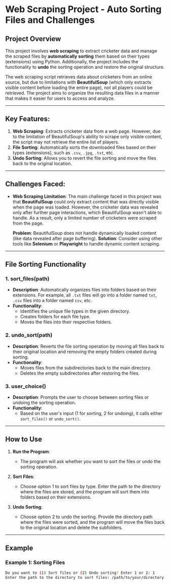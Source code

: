 # Web Scraping Project - Auto Sorting Files and Challenges

## Project Overview
This project involves **web scraping** to extract cricketer data and manage the scraped files by **automatically sorting** them based on their types (extensions) using Python. Additionally, the project includes the functionality to **undo** the sorting operation and restore the original structure. 

The web scraping script retrieves data about cricketers from an online source, but due to limitations with **BeautifulSoup** (which only extracts visible content before loading the entire page), not all players could be retrieved. The project aims to organize the resulting data files in a manner that makes it easier for users to access and analyze.

---

## Key Features:
1. **Web Scraping**: Extracts cricketer data from a web page. However, due to the limitation of BeautifulSoup's ability to scrape only visible content, the script may not retrieve the entire list of players.
2. **File Sorting**: Automatically sorts the downloaded files based on their types (extensions), such as `.csv`, `.jpg`, `.txt`, etc.
3. **Undo Sorting**: Allows you to revert the file sorting and move the files back to the original location.

---

## Challenges Faced:
- **Web Scraping Limitation**:
  The main challenge faced in this project was that **BeautifulSoup** could only extract content that was directly visible when the page was loaded. However, the cricketer data was revealed only after further page interactions, which BeautifulSoup wasn't able to handle. As a result, only a limited number of cricketers were scraped from the page.

  **Problem**: BeautifulSoup does not handle dynamically loaded content (like data revealed after page buffering).
  **Solution**: Consider using other tools like **Selenium** or **Playwright** to handle dynamic content scraping.

---

## File Sorting Functionality

### 1. **sort_files(path)**
   - **Description**: Automatically organizes files into folders based on their extensions. For example, all `.txt` files will go into a folder named `txt`, `.csv` files into a folder named `csv`, etc.
   - **Functionality**:
     - Identifies the unique file types in the given directory.
     - Creates folders for each file type.
     - Moves the files into their respective folders.

### 2. **undo_sort(path)**
   - **Description**: Reverts the file sorting operation by moving all files back to their original location and removing the empty folders created during sorting.
   - **Functionality**:
     - Moves files from the subdirectories back to the main directory.
     - Deletes the empty subdirectories after restoring the files.

### 3. **user_choice()**
   - **Description**: Prompts the user to choose between sorting files or undoing the sorting operation.
   - **Functionality**:
     - Based on the user's input (1 for sorting, 2 for undoing), it calls either `sort_files()` or `undo_sort()`.

---

## How to Use

1. **Run the Program**:
   - The program will ask whether you want to sort the files or undo the sorting operation.

2. **Sort Files**:
   - Choose option 1 to sort files by type. Enter the path to the directory where the files are stored, and the program will sort them into folders based on their extensions.

3. **Undo Sorting**:
   - Choose option 2 to undo the sorting. Provide the directory path where the files were sorted, and the program will move the files back to the original location and delete the subfolders.

---

## Example

### Example 1: Sorting Files
```bash
Do you want to (1) Sort files or (2) Undo sorting? Enter 1 or 2: 1
Enter the path to the directory to sort files: /path/to/your/directory
